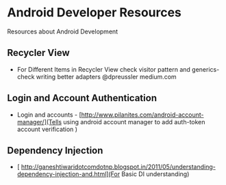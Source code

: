 # Android Developer Resources
Resources about Android Development

## Recycler View
* For Different Items in Recycler View check visitor pattern and generics- check writing better adapters @dpreussler medium.com

## Login and Account Authentication
* Login and accounts - [http://www.pilanites.com/android-account-manager/](Tells using android account manager to add auth-token account verification )

## Dependency Injection
* [ http://ganeshtiwaridotcomdotnp.blogspot.in/2011/05/understanding-dependency-injection-and.html](For Basic DI understanding)
